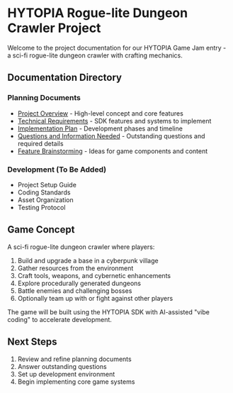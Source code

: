 # HYTOPIA Rogue-lite Dungeon Crawler Project

Welcome to the project documentation for our HYTOPIA Game Jam entry - a sci-fi rogue-lite dungeon crawler with crafting mechanics.

## Documentation Directory

### Planning Documents
- [Project Overview](PROJECT_OVERVIEW.md) - High-level concept and core features
- [Technical Requirements](TECHNICAL_REQUIREMENTS.md) - SDK features and systems to implement
- [Implementation Plan](IMPLEMENTATION_PLAN.md) - Development phases and timeline
- [Questions and Information Needed](QUESTIONS_AND_INFO_NEEDED.md) - Outstanding questions and required details
- [Feature Brainstorming](FEATURE_BRAINSTORMING.md) - Ideas for game components and content

### Development (To Be Added)
- Project Setup Guide
- Coding Standards
- Asset Organization
- Testing Protocol

## Game Concept

A sci-fi rogue-lite dungeon crawler where players:
1. Build and upgrade a base in a cyberpunk village
2. Gather resources from the environment
3. Craft tools, weapons, and cybernetic enhancements
4. Explore procedurally generated dungeons
5. Battle enemies and challenging bosses
6. Optionally team up with or fight against other players

The game will be built using the HYTOPIA SDK with AI-assisted "vibe coding" to accelerate development.

## Next Steps

1. Review and refine planning documents
2. Answer outstanding questions
3. Set up development environment
4. Begin implementing core game systems
